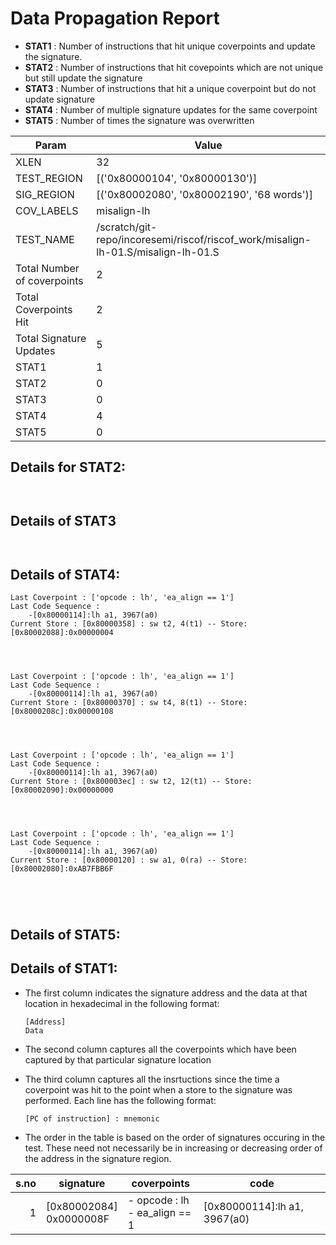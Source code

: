 
# Data Propagation Report

- **STAT1** : Number of instructions that hit unique coverpoints and update the signature.
- **STAT2** : Number of instructions that hit covepoints which are not unique but still update the signature
- **STAT3** : Number of instructions that hit a unique coverpoint but do not update signature
- **STAT4** : Number of multiple signature updates for the same coverpoint
- **STAT5** : Number of times the signature was overwritten

| Param                     | Value    |
|---------------------------|----------|
| XLEN                      | 32      |
| TEST_REGION               | [('0x80000104', '0x80000130')]      |
| SIG_REGION                | [('0x80002080', '0x80002190', '68 words')]      |
| COV_LABELS                | misalign-lh      |
| TEST_NAME                 | /scratch/git-repo/incoresemi/riscof/riscof_work/misalign-lh-01.S/misalign-lh-01.S    |
| Total Number of coverpoints| 2     |
| Total Coverpoints Hit     | 2      |
| Total Signature Updates   | 5      |
| STAT1                     | 1      |
| STAT2                     | 0      |
| STAT3                     | 0     |
| STAT4                     | 4     |
| STAT5                     | 0     |

## Details for STAT2:

```


```

## Details of STAT3

```


```

## Details of STAT4:

```
Last Coverpoint : ['opcode : lh', 'ea_align == 1']
Last Code Sequence : 
	-[0x80000114]:lh a1, 3967(a0)
Current Store : [0x80000358] : sw t2, 4(t1) -- Store: [0x80002088]:0x00000004




Last Coverpoint : ['opcode : lh', 'ea_align == 1']
Last Code Sequence : 
	-[0x80000114]:lh a1, 3967(a0)
Current Store : [0x80000370] : sw t4, 8(t1) -- Store: [0x8000208c]:0x00000108




Last Coverpoint : ['opcode : lh', 'ea_align == 1']
Last Code Sequence : 
	-[0x80000114]:lh a1, 3967(a0)
Current Store : [0x800003ec] : sw t2, 12(t1) -- Store: [0x80002090]:0x00000000




Last Coverpoint : ['opcode : lh', 'ea_align == 1']
Last Code Sequence : 
	-[0x80000114]:lh a1, 3967(a0)
Current Store : [0x80000120] : sw a1, 0(ra) -- Store: [0x80002080]:0xAB7FBB6F





```

## Details of STAT5:



## Details of STAT1:

- The first column indicates the signature address and the data at that location in hexadecimal in the following format: 
  ```
  [Address]
  Data
  ```

- The second column captures all the coverpoints which have been captured by that particular signature location

- The third column captures all the insrtuctions since the time a coverpoint was
  hit to the point when a store to the signature was performed. Each line has
  the following format:
  ```
  [PC of instruction] : mnemonic
  ```
- The order in the table is based on the order of signatures occuring in the
  test. These need not necessarily be in increasing or decreasing order of the
  address in the signature region.

|s.no|        signature         |             coverpoints              |              code               |
|---:|--------------------------|--------------------------------------|---------------------------------|
|   1|[0x80002084]<br>0x0000008F|- opcode : lh<br> - ea_align == 1<br> |[0x80000114]:lh a1, 3967(a0)<br> |
